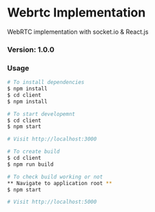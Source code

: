 # Webrtc Implementation
WebRTC implementation with socket.io &amp; React.js

### Version: 1.0.0

### Usage

```sh
# To install dependencies
$ npm install
$ cd client
$ npm install
```

```sh
# To start developemnt
$ cd client
$ npm start

# Visit http://localhost:3000
```

```sh
# To create build
$ cd client
$ npm run build
```

```sh
# To check build working or not 
** Navigate to application root **
$ npm start

# Visit http://localhost:5000
```
